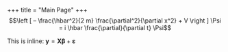 +++
title = "Main Page"
+++
$$\left [ – \frac{\hbar^2}{2 m} \frac{\partial^2}{\partial x^2} + V \right ] \Psi = i \hbar \frac{\partial}{\partial t} \Psi$$

This is inline: $\mathbf{y} = \mathbf{X}\boldsymbol\beta + \boldsymbol\varepsilon$
